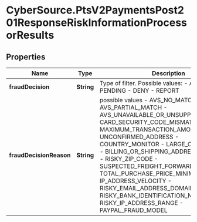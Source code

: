 # CyberSource.PtsV2PaymentsPost201ResponseRiskInformationProcessorResults

## Properties
Name | Type | Description | Notes
------------ | ------------- | ------------- | -------------
**fraudDecision** | **String** | Type of filter. Possible values: - ACCEPT - PENDING - DENY - REPORT  | [optional] 
**fraudDecisionReason** | **String** | possible values - AVS_NO_MATCH - AVS_PARTIAL_MATCH - AVS_UNAVAILABLE_OR_UNSUPPORTED - CARD_SECURITY_CODE_MISMATCH - MAXIMUM_TRANSACTION_AMOUNT - UNCONFIRMED_ADDRESS - COUNTRY_MONITOR - LARGE_ORDER_NUMBER - BILLING_OR_SHIPPING_ADDRESS_MISMATCH - RISKY_ZIP_CODE - SUSPECTED_FREIGHT_FORWARDER_CHECK - TOTAL_PURCHASE_PRICE_MINIMUM - IP_ADDRESS_VELOCITY - RISKY_EMAIL_ADDRESS_DOMAIN_CHECK - RISKY_BANK_IDENTIFICATION_NUMBER_CHECK, RISKY_IP_ADDRESS_RANGE - PAYPAL_FRAUD_MODEL  | [optional] 


